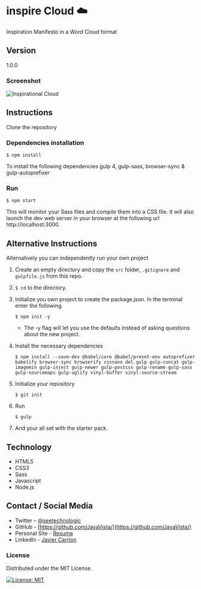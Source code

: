 # inspire Cloud ☁️

Inspiration Manifesto in a Word Cloud format

## Version

1.0.0

### Screenshot

![Inspirational Cloud](/?.png)

## Instructions

Clone the repository

### Dependencies installation

`$ npm install`

To install the following dependencies gulp 4, gulp-sass, browser-sync & gulp-autoprefixer

### Run

`$ npm start`

This will monitor your Sass files and compile them into a CSS file. It will also launch the dev web server in your browser at the following url http://localhost:3000.

## Alternative Instructions

Alternatively you can independently run your own project

1. Create an empty directory and copy the `src` folder, `.gitignore`  and `gulpfile.js` from this repo.

2. `$ cd` to the directory.

3. Initialize you own project to create the package.json. In the terminal enter the following.

    `$ npm init -y`

    * The -y flag will let you use the defaults instead of asking questions about the new project.

4. Install the necessary dependencies

    `$ npm install --save-dev @babel/core @babel/preset-env autoprefixer babelify browser-sync browserify cssnano del gulp gulp-concat gulp-imagemin gulp-inject gulp-newer gulp-postcss gulp-rename gulp-sass gulp-sourcemaps gulp-uglify vinyl-buffer vinyl-source-stream`

5. Initialize your repository

    `$ git init`

6. Run

    `$ gulp`

7. And your all set with the starter pack.

## Technology

* HTML5
* CSS3
* Sass
* Javascript
* Node.js

## Contact / Social Media

* Twitter – [@seetechnologic](https://twitter.com/seetechnologic)
* GitHub - [https://github.com/JavaVista/](https://github.com/JavaVista/)
* Personal Site - [Resume](http://www.techno-logic.us/)
* LinkedIn - [Javier Carrion](https://www.linkedin.com/in/technologic)

### License

Distributed under the MIT License.

[![License: MIT](https://img.shields.io/badge/License-MIT-yellow.svg)](LICENSE.md)

